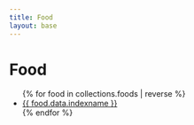 ```yaml
---
title: Food
layout: base
---
```


# Food

<ul>
{% for food in collections.foods | reverse %}
    <li>
        <a href="{{ food.url }}">{{ food.data.indexname }}</a>
    </li>
{% endfor %}
</ul>
